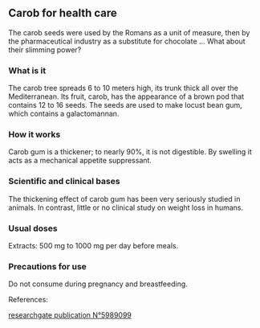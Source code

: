 ## Carob for health care

The carob seeds were used by the Romans as a unit of measure, then by the pharmaceutical industry as a substitute for chocolate ... What about their slimming power?

### What is it

The carob tree spreads 6 to 10 meters high, its trunk thick all over the Mediterranean. Its fruit, carob, has the appearance of a brown pod that contains 12 to 16 seeds. The seeds are used to make locust bean gum, which contains a galactomannan.


### How it works

Carob gum is a thickener; to nearly 90%, it is not digestible. By swelling it acts as a mechanical appetite suppressant.


### Scientific and clinical bases

The thickening effect of carob gum has been very seriously studied in animals. In contrast, little or no clinical study on weight loss in humans.

### Usual doses

Extracts: 500 mg to 1000 mg per day before meals.


### Precautions for use

Do not consume during pregnancy and breastfeeding.

References:

[researchgate publication N°5989099](https://www.researchgate.net/publication/5989099_Some_compositional_properties_and_mineral_contents_of_carob_Ceratonia_siliqua_fruit_flour_and_syrup)

